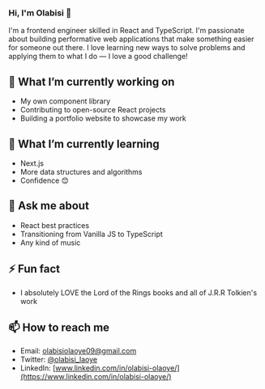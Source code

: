 ### Hi, I'm Olabisi 👋

I'm a frontend engineer skilled in React and TypeScript. I'm passionate about building performative web applications that make something easier for someone out there. I love learning new ways to solve problems and applying them to what I do — I love a good challenge!

## 🔭 What I’m currently working on

- My own component library
- Contributing to open-source React projects
- Building a portfolio website to showcase my work

## 🌱 What I’m currently learning
- Next.js
- More data structures and algorithms
- Confidence 😊

## 💬 Ask me about
- React best practices
- Transitioning from Vanilla JS to TypeScript
- Any kind of music

## ⚡ Fun fact
- I absolutely LOVE the Lord of the Rings books and all of J.R.R Tolkien's work

## 📫 How to reach me
- Email: [olabisiolaoye09@gmail.com](mailto:olabisiolaoye09@gmail.com)
- Twitter: [@olabisi_laoye](https://twitter.com/olabisi_laoye)
- LinkedIn: [www.linkedin.com/in/olabisi-olaoye/](https://www.linkedin.com/in/olabisi-olaoye/)
